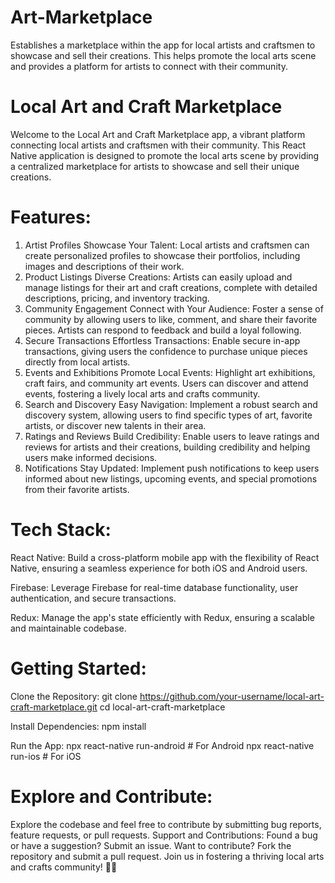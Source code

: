 # Art-Marketplace
Establishes a marketplace within the app for local artists and craftsmen to showcase and sell their creations. This helps promote the local arts scene and provides a platform for artists to connect with their community.

# Local Art and Craft Marketplace
Welcome to the Local Art and Craft Marketplace app, a vibrant platform connecting local artists and craftsmen with their community. This React Native application is designed to promote the local arts scene by providing a centralized marketplace for artists to showcase and sell their unique creations.

# Features:
1. Artist Profiles
Showcase Your Talent: Local artists and craftsmen can create personalized profiles to showcase their portfolios, including images and descriptions of their work.
2. Product Listings
Diverse Creations: Artists can easily upload and manage listings for their art and craft creations, complete with detailed descriptions, pricing, and inventory tracking.
3. Community Engagement
Connect with Your Audience: Foster a sense of community by allowing users to like, comment, and share their favorite pieces. Artists can respond to feedback and build a loyal following.
4. Secure Transactions
Effortless Transactions: Enable secure in-app transactions, giving users the confidence to purchase unique pieces directly from local artists.
5. Events and Exhibitions
Promote Local Events: Highlight art exhibitions, craft fairs, and community art events. Users can discover and attend events, fostering a lively local arts and crafts community.
6. Search and Discovery
Easy Navigation: Implement a robust search and discovery system, allowing users to find specific types of art, favorite artists, or discover new talents in their area.
7. Ratings and Reviews
Build Credibility: Enable users to leave ratings and reviews for artists and their creations, building credibility and helping users make informed decisions.
8. Notifications
Stay Updated: Implement push notifications to keep users informed about new listings, upcoming events, and special promotions from their favorite artists.

# Tech Stack:
React Native: Build a cross-platform mobile app with the flexibility of React Native, ensuring a seamless experience for both iOS and Android users.

Firebase: Leverage Firebase for real-time database functionality, user authentication, and secure transactions.

Redux: Manage the app's state efficiently with Redux, ensuring a scalable and maintainable codebase.

# Getting Started:

Clone the Repository:
git clone https://github.com/your-username/local-art-craft-marketplace.git
cd local-art-craft-marketplace

Install Dependencies:
npm install

Run the App:
npx react-native run-android  # For Android
npx react-native run-ios      # For iOS

# Explore and Contribute:

Explore the codebase and feel free to contribute by submitting bug reports, feature requests, or pull requests.
Support and Contributions:
Found a bug or have a suggestion? Submit an issue.
Want to contribute? Fork the repository and submit a pull request.
Join us in fostering a thriving local arts and crafts community! 🎨✨
